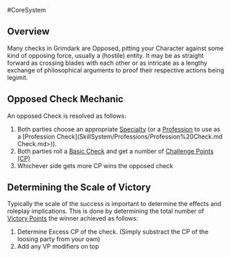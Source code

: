 #CoreSystem 
## Overview
Many checks in Grimdark are Opposed, pitting your Character against some kind of opposing force, usually a (hostile) entity. It may be as straight forward as crossing blades with each other or as intricate as a lengthy exchange of philosophical arguments to proof their respective actions being legimit.

## Opposed Check Mechanic
An opposed Check is resolved as follows:

1. Both parties choose an appropriate [Specialty](SkillSystem/Specialties/Specialty.md) (or a [Profession](SkillSystem/Professions/Profession.md) to use as a [Profession Check](SkillSystem/Professions/Profession%20Check.md Check.md>)).
2. Both parties roll a [Basic Check](</CoreSystem/Basic Check.md>) and get a number of [Challenge Points (CP)](</SkillSystem/Challenge Point.md>)
3. Whichever side gets more CP wins the opposed check

## Determining the Scale of Victory
Typically the scale of the success is important to determine the effects and roleplay implications. This is done by determining the total number of [Victory Points](</SkillSystem/Victory Points.md>) the winner achieved as follows:

1. Determine Excess CP of the check. (Simply substract the CP of the loosing party from your own)
2. Add any VP modifiers on top